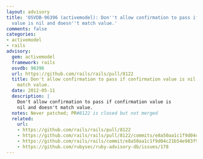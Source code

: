 ```yaml
---
layout: advisory
title: 'OSVDB-96396 (activemodel): Don''t allow confirmation to pass if confirmation
  value is nil and doesn''t match value.'
comments: false
categories:
- activemodel
- rails
advisory:
  gem: activemodel
  framework: rails
  osvdb: 96396
  url: https://github.com/rails/rails/pull/8122
  title: Don't allow confirmation to pass if confirmation value is nil and doesn't
    match value.
  date: 2012-05-11
  description: |
    Don't allow confirmation to pass if confirmation value is
    nil and doesn't match value.
  notes: Never patched; PR#8122 is closed but not merged
  related:
    url:
    - https://github.com/rails/rails/pull/8122
    - https://github.com/rails/rails/pull/8122/commits/e8a50aa1c1f9d04c21b54e983f9a090d4b42c8eb
    - https://github.com/rails/rails/commit/e8a50aa1c1f9d04c21b54e983f9a090d4b42c8eb
    - https://github.com/rubysec/ruby-advisory-db/issues/178
---
```

